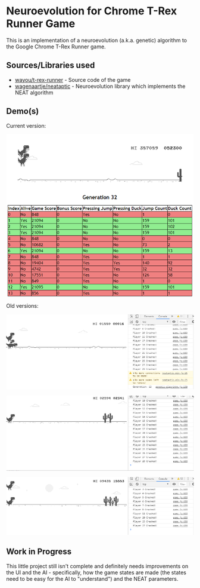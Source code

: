# Neuroevolution for Chrome T-Rex Runner Game
This is an implementation of a neuroevolution (a.k.a. genetic) algorithm to the Google Chrome T-Rex Runner game.

## Sources/Libraries used
 - [wayou/t-rex-runner](https://github.com/wayou/t-rex-runner) - Source code of the game
 - [wagenaartje/neataptic](https://github.com/wagenaartje/neataptic) - Neuroevolution library which implements the NEAT algorithm


## Demo(s)
Current version:

![](demo4.gif)

Old versions:

![](demo.gif)

![](demo2.gif)

![](demo3.gif)

## Work in Progress
This little project still isn't complete and definitely needs improvements on the UI and the AI - specifically, how the game states are made (the states need to be easy for the AI to "understand") and the NEAT parameters.
